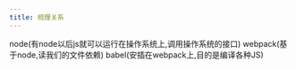 ```yaml
---
title: 梳理关系
---
```

node(有node以后js就可以运行在操作系统上,调用操作系统的接口)
webpack(基于node,读我们的文件依赖)
babel(安插在webpack上,目的是编译各种JS)